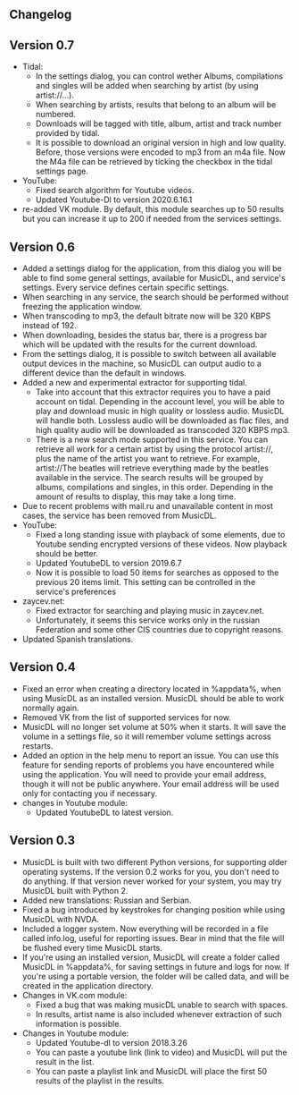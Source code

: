 ## Changelog

## Version 0.7

* Tidal:
    * In the settings dialog, you can control wether Albums, compilations and singles will be added when searching by artist (by using artist://...).
    * When searching by artists, results that belong to an album will be numbered.
    * Downloads will be tagged with title, album, artist and track number provided by tidal.
    * It is possible to download an original version in high and low quality. Before, those versions were encoded to mp3 from an m4a file. Now the M4a file can be retrieved by ticking the checkbox in the tidal settings page.
* YouTube:
    * Fixed search algorithm for Youtube videos.
    * Updated Youtube-Dl to version 2020.6.16.1
* re-added VK module. By default, this module searches up to 50 results but you can increase it up to 200 if needed from the services settings.

## Version 0.6

* Added a settings dialog for the application, from this dialog you will be able to find some general settings, available for MusicDL, and service's settings. Every service   defines certain specific settings.
* When searching in any service, the search should be performed without freezing the application window.
* When transcoding to mp3, the default bitrate now will be 320 KBPS instead of 192.
* When downloading, besides the status bar, there is a progress bar which will be updated with the results for the current download.
* From the settings dialog, it is possible to switch between all available output devices in the machine, so MusicDL can output audio to a different device than the default in windows.
* Added a new and experimental extractor for supporting tidal.
    * Take into account that this extractor requires you to have a paid account on tidal. Depending in the account level, you will be able to play and download music in high quality or lossless audio. MusicDL will handle both. Lossless audio will be downloaded as flac files, and high quality audio will be downloaded as transcoded 320 KBPS mp3.
    * There is a new search mode supported in this service. You can retrieve all work for a certain artist by using the protocol artist://, plus the name of the artist you want to retrieve. For example, artist://The beatles will retrieve everything made by the beatles available in the service. The search results will be grouped by albums, compilations and singles, in this order. Depending in the amount of results to display, this may take a long time.
* Due to recent problems with mail.ru and unavailable content in most cases, the service has been removed from MusicDL.
* YouTube:
    * Fixed a long standing issue with playback of some elements, due to Youtube sending encrypted versions of these videos. Now playback should be better.
    * Updated YoutubeDL to version 2019.6.7
    * Now it is possible to load 50 items for searches as opposed to the previous 20 items limit. This setting can be controlled in the service's preferences
* zaycev.net:
    * Fixed extractor for searching and playing music in zaycev.net.
    * Unfortunately, it seems this service works only in the russian Federation and some other CIS countries due to copyright reasons.
* Updated Spanish translations.

## Version 0.4

* Fixed an error when creating a directory located in %appdata%, when using MusicDL as an installed version. MusicDL should be able to work normally again.
* Removed VK from the list of supported services for now.
* MusicDL will no longer set volume at 50% when it starts. It will save the volume in a settings file, so it will remember volume settings across restarts.
* Added an option in the help menu to report an issue. You can use this feature for sending reports of problems you have encountered while using the application. You will need to provide your email address, though it will not be public anywhere. Your email address will be used only for contacting you if necessary.
* changes in Youtube module:
    * Updated YoutubeDL to latest version.

## Version 0.3

* MusicDL is built with two different Python versions, for supporting older operating systems. If the version 0.2 works for you, you don't need to do anything. If that version never worked for your system, you may try MusicDL built with Python 2.
* Added new translations: Russian and Serbian.
* Fixed a bug introduced by keystrokes for changing position while using MusicDL with NVDA.
* Included a logger system. Now everything will be recorded in a file called info.log, useful for reporting issues. Bear in mind that the file will be flushed every time MusicDL starts.
* If you're using an installed version, MusicDL will create a folder called MusicDL in %appdata%, for saving settings in future and logs for now. If you're using a portable version, the folder will be called data, and will be created in the application directory.
* Changes in VK.com module:
    * Fixed a bug that was making musicDL unable to search with spaces.
    * In results, artist name is also included whenever extraction of such information is possible.
* Changes in Youtube module:
    * Updated Youtube-dl to version 2018.3.26
    * You can paste a youtube link (link to video) and MusicDL will put the result in the list.
    * You can paste a playlist link and MusicDL will place the first 50 results of the playlist in the results.